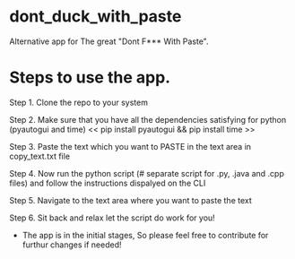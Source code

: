 # dont_duck_with_paste
Alternative app for The great "Dont F*** With Paste".

# Steps to use the app.
Step 1. Clone the repo to your system

Step 2. Make sure that you have all the dependencies satisfying for python (pyautogui and time) << pip install pyautogui && pip install time >>

Step 3. Paste the text which you want to PASTE in the text area in copy_text.txt file 

Step 4. Now run the python script (# separate script for .py, .java and .cpp files) and follow the instructions dispalyed on the CLI

Step 5. Navigate to the text area where you want to paste the text

Step 6. Sit back and relax let the script do work for you!

* The app is in the initial stages, So please feel free to contribute for furthur changes if needed!
